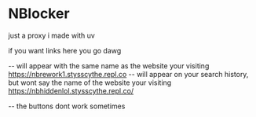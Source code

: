 # NBlocker
just a proxy i made with uv

if you want links here you go dawg

-- will appear with the same name as the website your visiting
https://nbrework1.stysscythe.repl.co
-- will appear on your search history, but wont say the name of the website your visiting
https://nbhiddenlol.stysscythe.repl.co/

-- the buttons dont work sometimes 
